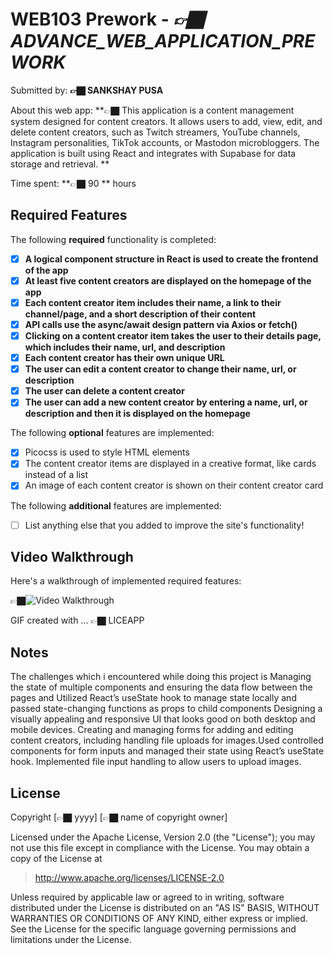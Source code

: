 # WEB103 Prework - *👉🏿 ADVANCE_WEB_APPLICATION_PREWORK*

Submitted by: **👉🏿 SANKSHAY PUSA**

About this web app: **👉🏿 This application is a content management system designed for content creators. It allows users to add, view, edit, and delete content creators, such as Twitch streamers, YouTube channels, Instagram personalities, TikTok accounts, or Mastodon microbloggers. The application is built using React and integrates with Supabase for data storage and retrieval. **

Time spent: **👉🏿 90 ** hours

## Required Features

The following **required** functionality is completed:

<!-- 👉🏿👉🏿👉🏿 Make sure to check off completed functionality below -->
- [x] **A logical component structure in React is used to create the frontend of the app**
- [x] **At least five content creators are displayed on the homepage of the app**
- [x] **Each content creator item includes their name, a link to their channel/page, and a short description of their content**
- [x] **API calls use the async/await design pattern via Axios or fetch()**
- [x] **Clicking on a content creator item takes the user to their details page, which includes their name, url, and description**
- [x] **Each content creator has their own unique URL**
- [x] **The user can edit a content creator to change their name, url, or description**
- [x] **The user can delete a content creator**
- [x] **The user can add a new content creator by entering a name, url, or description and then it is displayed on the homepage**

The following **optional** features are implemented:

- [x] Picocss is used to style HTML elements
- [x] The content creator items are displayed in a creative format, like cards instead of a list
- [x] An image of each content creator is shown on their content creator card

The following **additional** features are implemented:

* [ ] List anything else that you added to improve the site's functionality!

## Video Walkthrough

Here's a walkthrough of implemented required features:

👉🏿<img src='file:///Users/sankshay/Documents/FINAL_SUBMISSION_GIF_4.gif' title='Video Walkthrough' width='' alt='Video Walkthrough' />

<!-- Replace this with whatever GIF tool you used! -->
GIF created with ...  👉🏿 LICEAPP
<!-- Recommended tools:
[Kap](https://getkap.co/) for macOS
[ScreenToGif](https://www.screentogif.com/) for Windows
[peek](https://github.com/phw/peek) for Linux. -->

## Notes

The challenges which i encountered while doing this project is Managing the state of multiple components and ensuring the data flow between the pages and  Utilized React’s useState hook to manage state locally and passed state-changing functions as props to child components
Designing a visually appealing and responsive UI that looks good on both desktop and mobile devices.
Creating and managing forms for adding and editing content creators, including handling file uploads for images.Used controlled components for form inputs and managed their state using React’s useState hook. Implemented file input handling to allow users to upload images.

## License

Copyright [👉🏿 yyyy] [👉🏿 name of copyright owner]

Licensed under the Apache License, Version 2.0 (the "License"); you may not use this file except in compliance with the License. You may obtain a copy of the License at

> http://www.apache.org/licenses/LICENSE-2.0

Unless required by applicable law or agreed to in writing, software distributed under the License is distributed on an "AS IS" BASIS, WITHOUT WARRANTIES OR CONDITIONS OF ANY KIND, either express or implied. See the License for the specific language governing permissions and limitations under the License.
